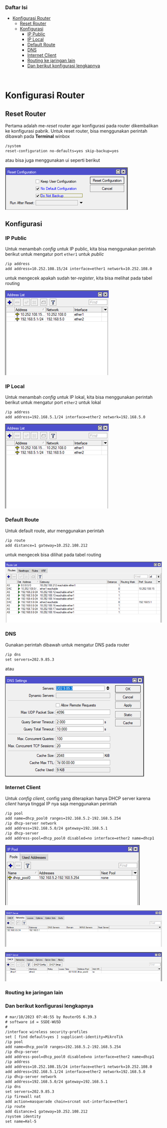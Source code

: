 ### Daftar Isi

- [Konfigurasi Router](#konfigurasi-router)
  - [Reset Router](#reset-router)
  - [Konfigurasi](#konfigurasi)
    - [IP Public](#ip-public)
    - [IP Local](#ip-local)
    - [Default Route](#default-route)
    - [DNS](#dns)
    - [Internet Client](#internet-client)
    - [Routing ke jaringan lain](#routing-ke-jaringan-lain)
    - [Dan berikut konfigurasi lengkapnya](#dan-berikut-konfigurasi-lengkapnya)

<br>

# Konfigurasi Router

## Reset Router

Pertama adalah me-_reset_ router agar konfigurasi pada router dikembalikan ke konfigurasi pabrik. Untuk reset router, bisa menggunakan perintah dibawah pada **Terminal** winbox

```console
/system
reset-configuration no-defaults=yes skip-backup=yes
```

atau bisa juga menggunakan ui seperti berikut

![reset.jpg](blob/reset%20config.png)

## Konfigurasi

### IP Public

Untuk menambah _config_ untuk IP public, kita bisa menggunakan perintah berikut untuk mengatur port `ether1` untuk _public_

```console
/ip address
add address=10.252.108.15/24 interface=ether1 network=10.252.108.0
```

untuk mengecek apakah sudah ter-_register_, kita bisa melihat pada tabel routing

![ip_address.png](blob/ip%20address.png)

### IP Local

Untuk menambah _config_ untuk IP lokal, kita bisa menggunakan perintah berikut untuk mengatur port `ether2` untuk lokal

```console
/ip address
add address=192.168.5.1/24 interface=ether2 network=192.168.5.0
```

![ip_addr.png](blob/ip%20address.png)

### Default Route

Untuk default route, atur menggunakan perintah

```console
/ip route
add distance=1 gateway=10.252.108.212
```

untuk mengecek bisa dilihat pada tabel routing

![ip_def.png](blob/ip%20ro.png)

### DNS

Gunakan perintah dibawah untuk mengatur DNS pada router

```console
/ip dns
set servers=202.9.85.3
```

atau

![dns.png](blob/ip%20dns.png)

### Internet Client

Untuk _config client_, config yang diterapkan hanya DHCP server karena _client_ hanya tinggal IP nya saja menggunakan perintah

```console
/ip pool
add name=dhcp_pool0 ranges=192.168.5.2-192.168.5.254
/ip dhcp-server network
add address=192.168.5.0/24 gateway=192.168.5.1
/ip dhcp-server
add address-pool=dhcp_pool0 disabled=no interface=ether2 name=dhcp1
```

![ip_pool.png](blob/ip%20pool.png)

![dhcp_server_network.png](blob/dhcp%20server%20network.png)

![dhcp_server.png](blob/dhcp%20server.png)

### Routing ke jaringan lain

### Dan berikut konfigurasi lengkapnya

```console
# mar/10/2023 07:46:55 by RouterOS 6.39.3
# software id = SSDE-WU5D
#
/interface wireless security-profiles
set [ find default=yes ] supplicant-identity=MikroTik
/ip pool
add name=dhcp_pool0 ranges=192.168.5.2-192.168.5.254
/ip dhcp-server
add address-pool=dhcp_pool0 disabled=no interface=ether2 name=dhcp1
/ip address
add address=10.252.108.15/24 interface=ether1 network=10.252.108.0
add address=192.168.5.1/24 interface=ether2 network=192.168.5.0
/ip dhcp-server network
add address=192.168.5.0/24 gateway=192.168.5.1
/ip dns
set servers=202.9.85.3
/ip firewall nat
add action=masquerade chain=srcnat out-interface=ether1
/ip route
add distance=1 gateway=10.252.108.212
/system identity
set name=Kel-5
```

[def]: #backlog-minggu-kedua
